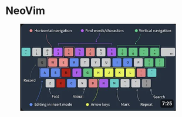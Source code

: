 # NeoVim

<figure><img src="../.gitbook/assets/Screenshot 2024-10-28 at 11.44.57.png" alt=""><figcaption></figcaption></figure>
